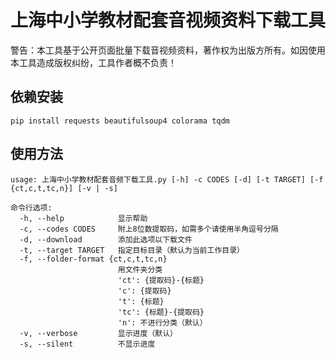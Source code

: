 # 上海中小学教材配套音视频资料下载工具

警告：本工具基于公开页面批量下载音视频资料，著作权为出版方所有。如因使用本工具造成版权纠纷，工具作者概不负责！

## 依赖安装
```
pip install requests beautifulsoup4 colorama tqdm
```
## 使用方法
```
usage: 上海中小学教材配套音频下载工具.py [-h] -c CODES [-d] [-t TARGET] [-f {ct,c,t,tc,n}] [-v | -s]

命令行选项:
  -h, --help            显示帮助
  -c, --codes CODES     附上8位数提取码，如需多个请使用半角逗号分隔
  -d, --download        添加此选项以下载文件
  -t, --target TARGET   指定目标目录（默认为当前工作目录）
  -f, --folder-format {ct,c,t,tc,n}
                        用文件夹分类
                        'ct': {提取码}-{标题}
                        'c': {提取码}
                        't': {标题}
                        'tc': {标题}-{提取码}
                        'n': 不进行分类（默认）
  -v, --verbose         显示进度（默认）
  -s, --silent          不显示进度
```
